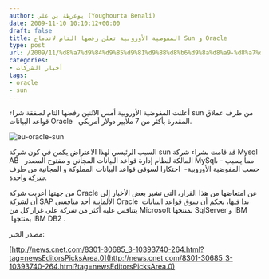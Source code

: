 ```yaml
---
author: يوغرطة بن علي (Youghourta Benali)
date: 2009-11-10 10:10:12+00:00
draft: false
title: المفوضية الأوروبية تعلن رفضها التام لاندماج Sun و Oracle
type: post
url: /2009/11/%d8%a7%d9%84%d9%85%d9%81%d9%88%d8%b6%d9%8a%d8%a9-%d8%a7%d9%84%d8%a3%d9%88%d8%b1%d9%88%d8%a8%d9%8a%d8%a9-%d8%aa%d8%b9%d9%84%d9%86-%d8%b1%d9%81%d8%b6%d9%87%d8%a7-%d8%a7%d9%84%d8%aa%d8%a7%d9%85-%d9%84/
categories:
- أخبار الشركات
tags:
- oracle
- sun
---
```


أعلنت المفوضية الأوروبية أمس الاثنين رفضها التام لصفقة شراء sun من طرف عملاق قواعد البيانات Oracle   المقدرة بأكثر من 7 ملايير دولار أمريكي.

![eu-oracle-sun](http://www.it-scoop.com/wp-content/uploads/2009/11/eu-oracle-sun.jpg)


السبب الرئيسي لهذا الاعتراض يكمن في كون شركة sun قد قامت بشراء شركة Mysql AB   المالكة لنظام إدارة قواعد البيانات المجاني و مفتوح المصدر MySql، مما يسبب - حسب المفوضية الأوروبية-  احتكارا لسوقي قواعد البيانات المملوكة و المجانية من طرف شركة واحدة.

من جهتها أعربت شركة Oracle عن امتعاضها من هذا القرار، التي تشير بعض الأخبار إلى أن لشركة SAP الألمانية أحد منافسي Oracle يدا فيها، بحكم أن سوق قواعد البيانات  يتنافس عليه أكثر من شركة على غرار كل من Microsoft بمنتجها SqlServer و IBM  بمنتجها IBM DB2 .

مصدر الخبر:

[http://news.cnet.com/8301-30685_3-10393740-264.html?tag=newsEditorsPicksArea.0](http://news.cnet.com/8301-30685_3-10393740-264.html?tag=newsEditorsPicksArea.0)
